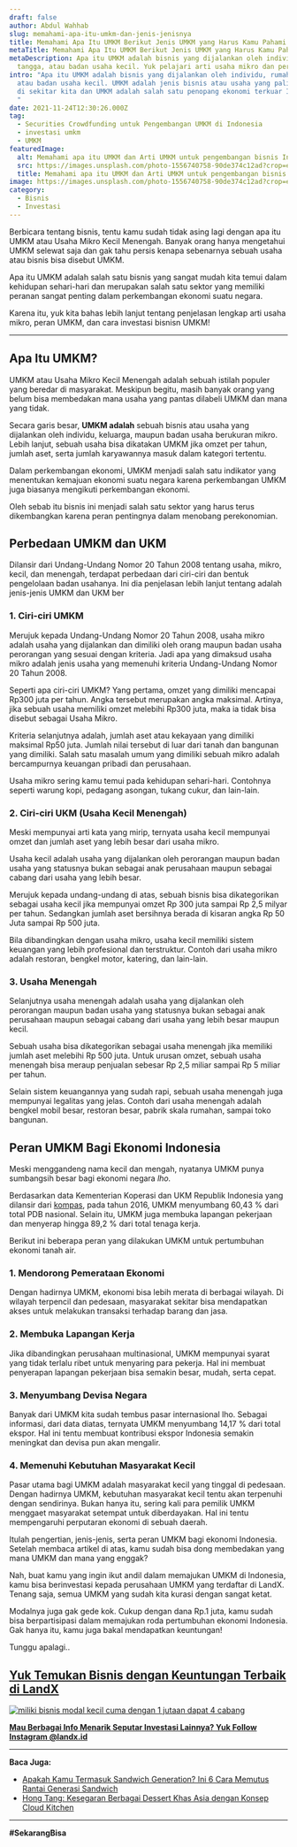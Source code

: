 ```yaml
---
draft: false
author: Abdul Wahhab
slug: memahami-apa-itu-umkm-dan-jenis-jenisnya
title: Memahami Apa Itu UMKM Berikut Jenis UMKM yang Harus Kamu Pahami
metaTitle: Memahami Apa Itu UMKM Berikut Jenis UMKM yang Harus Kamu Pahami
metaDescription: Apa itu UMKM adalah bisnis yang dijalankan oleh individu, rumah
  tangga, atau badan usaha kecil. Yuk pelajari arti usaha mikro dan peran UMKM!
intro: "Apa itu UMKM adalah bisnis yang dijalankan oleh individu, rumah tangga,
  atau badan usaha kecil. UMKM adalah jenis bisnis atau usaha yang paling banyak
  di sekitar kita dan UMKM adalah salah satu penopang ekonomi terkuar Indonesia.
  "
date: 2021-11-24T12:30:26.000Z
tag:
  - Securities Crowdfunding untuk Pengembangan UMKM di Indonesia
  - investasi umkm
  - UMKM
featuredImage:
  alt: Memahami apa itu UMKM dan Arti UMKM untuk pengembangan bisnis Indonesia
  src: https://images.unsplash.com/photo-1556740758-90de374c12ad?crop=entropy&cs=tinysrgb&fit=max&fm=jpg&ixid=MnwxMTc3M3wwfDF8c2VhcmNofDJ8fHNtYWxsJTIwYnVzaW5lc3N8ZW58MHx8fHwxNjQwMDYxNTQ1&ixlib=rb-1.2.1&q=80&w=1080
  title: Memahami apa itu UMKM dan Arti UMKM untuk pengembangan bisnis Indonesia
image: https://images.unsplash.com/photo-1556740758-90de374c12ad?crop=entropy&cs=tinysrgb&fit=max&fm=jpg&ixid=MnwxMTc3M3wwfDF8c2VhcmNofDJ8fHNtYWxsJTIwYnVzaW5lc3N8ZW58MHx8fHwxNjQwMDYxNTQ1&ixlib=rb-1.2.1&q=80&w=1080
category:
  - Bisnis
  - Investasi
---
```

Berbicara tentang bisnis, tentu kamu sudah tidak asing lagi dengan apa itu UMKM atau Usaha Mikro Kecil Menengah. Banyak orang hanya mengetahui UMKM selewat saja dan gak tahu persis kenapa sebenarnya sebuah usaha atau bisnis bisa disebut UMKM.

Apa itu UMKM adalah salah satu bisnis yang sangat mudah kita temui dalam kehidupan sehari-hari dan merupakan salah satu sektor yang memiliki peranan sangat penting dalam perkembangan ekonomi suatu negara.

Karena itu, yuk kita bahas lebih lanjut tentang penjelasan lengkap arti usaha mikro, peran UMKM, dan cara investasi bisnisn UMKM!

- - -

## Apa Itu UMKM?

UMKM atau Usaha Mikro Kecil Menengah adalah sebuah istilah populer yang beredar di masyarakat. Meskipun begitu, masih banyak orang yang belum bisa membedakan mana usaha yang pantas dilabeli UMKM dan mana yang tidak.

Secara garis besar, **UMKM adalah** sebuah bisnis atau usaha yang dijalankan oleh individu, keluarga, maupun badan usaha berukuran mikro. Lebih lanjut, sebuah usaha bisa dikatakan UMKM jika omzet per tahun, jumlah aset, serta jumlah karyawannya masuk dalam kategori tertentu.

Dalam perkembangan ekonomi, UMKM menjadi salah satu indikator yang menentukan kemajuan ekonomi suatu negara karena perkembangan UMKM juga biasanya mengikuti perkembangan ekonomi.

Oleh sebab itu bisnis ini menjadi salah satu sektor yang harus terus dikembangkan karena peran pentingnya dalam menobang perekonomian.



## Perbedaan UMKM dan UKM

Dilansir dari Undang-Undang Nomor 20 Tahun 2008 tentang usaha, mikro, kecil, dan menengah, terdapat perbedaan dari ciri-ciri dan bentuk pengelolaan badan usahanya. Ini dia penjelasan lebih lanjut tentang adalah jenis-jenis UMKM dan UKM ber

### 1. Ciri-ciri UMKM

Merujuk kepada Undang-Undang Nomor 20 Tahun 2008, usaha mikro adalah usaha yang dijalankan dan dimiliki oleh orang maupun badan usaha perorangan yang sesuai dengan kriteria. Jadi apa yang dimaksud usaha mikro adalah jenis usaha yang memenuhi kriteria Undang-Undang Nomor 20 Tahun 2008.

Seperti apa ciri-ciri UMKM? Yang pertama, omzet yang dimiliki mencapai Rp300 juta per tahun. Angka tersebut merupakan angka maksimal. Artinya, jika sebuah usaha memiliki omzet melebihi Rp300 juta, maka ia tidak bisa disebut sebagai Usaha Mikro.

Kriteria selanjutnya adalah, jumlah aset atau kekayaan yang dimiliki maksimal Rp50 juta. Jumlah nilai tersebut di luar dari tanah dan bangunan yang dimiliki. Salah satu masalah umum yang dimiliki sebuah mikro adalah bercampurnya keuangan pribadi dan perusahaan.

Usaha mikro sering kamu temui pada kehidupan sehari-hari. Contohnya seperti warung kopi, pedagang asongan, tukang cukur, dan lain-lain.

### 2. Ciri-ciri UKM (Usaha Kecil Menengah)

Meski mempunyai arti kata yang mirip, ternyata usaha kecil mempunyai omzet dan jumlah aset yang lebih besar dari usaha mikro.

Usaha kecil adalah usaha yang dijalankan oleh perorangan maupun badan usaha yang statusnya bukan sebagai anak perusahaan maupun sebagai cabang dari usaha yang lebih besar.

Merujuk kepada undang-undang di atas, sebuah bisnis bisa dikategorikan sebagai usaha kecil jika mempunyai omzet Rp 300 juta sampai Rp 2,5 milyar per tahun. Sedangkan jumlah aset bersihnya berada di kisaran angka Rp 50 Juta sampai Rp 500 juta.

Bila dibandingkan dengan usaha mikro, usaha kecil memiliki sistem keuangan yang lebih profesional dan terstruktur. Contoh dari usaha mikro adalah restoran, bengkel motor, katering, dan lain-lain.

### 3. Usaha Menengah

Selanjutnya usaha menengah adalah usaha yang dijalankan oleh perorangan maupun badan usaha yang statusnya bukan sebagai anak perusahaan maupun sebagai cabang dari usaha yang lebih besar maupun kecil.

Sebuah usaha bisa dikategorikan sebagai usaha menengah jika memiliki jumlah aset melebihi Rp 500 juta. Untuk urusan omzet, sebuah usaha menengah bisa meraup penjualan sebesar Rp 2,5 miliar sampai Rp 5 miliar per tahun.

Selain sistem keuangannya yang sudah rapi, sebuah usaha menengah juga mempunyai legalitas yang jelas. Contoh dari usaha menengah adalah bengkel mobil besar, restoran besar,  pabrik skala rumahan, sampai toko bangunan.

## Peran UMKM Bagi Ekonomi Indonesia

Meski menggandeng nama kecil dan mengah, nyatanya UMKM punya sumbangsih besar bagi ekonomi negara *lho.* 

Berdasarkan data Kementerian Koperasi dan UKM Republik Indonesia yang dilansir dari [kompas](https://www.kompas.com/skola/read/2019/12/20/120000469/peran-umkm-dalam-perekonomian-indonesia), pada tahun 2016, UMKM menyumbang 60,43 % dari total PDB nasional. Selain itu, UMKM juga membuka lapangan pekerjaan dan menyerap hingga 89,2 % dari total tenaga kerja.

Berikut ini beberapa peran yang dilakukan UMKM untuk pertumbuhan ekonomi tanah air.

### 1. Mendorong Pemerataan Ekonomi

Dengan hadirnya UMKM, ekonomi bisa lebih merata di berbagai wilayah. Di wilayah terpencil dan pedesaan, masyarakat sekitar bisa mendapatkan akses untuk melakukan transaksi terhadap barang dan jasa.

### 2. Membuka Lapangan Kerja

Jika dibandingkan perusahaan multinasional, UMKM mempunyai syarat yang tidak terlalu ribet untuk menyaring para pekerja. Hal ini membuat penyerapan lapangan pekerjaan bisa semakin besar, mudah, serta cepat.

### 3. Menyumbang Devisa Negara

Banyak dari UMKM kita sudah tembus pasar internasional lho. Sebagai informasi, dari data diatas, ternyata UMKM menyumbang 14,17 % dari total ekspor. Hal ini tentu membuat kontribusi ekspor Indonesia semakin meningkat dan devisa pun akan mengalir.

### 4. Memenuhi Kebutuhan Masyarakat Kecil

Pasar utama bagi UMKM adalah masyarakat kecil yang tinggal di pedesaan. Dengan hadirnya UMKM, kebutuhan masyarakat kecil tentu akan terpenuhi dengan sendirinya. Bukan hanya itu, sering kali para pemilik UMKM menggaet masyarakat setempat untuk diberdayakan. Hal ini tentu mempengaruhi perputaran ekonomi di sebuah daerah.

Itulah pengertian, jenis-jenis, serta peran UMKM bagi ekonomi Indonesia. Setelah membaca artikel di atas, kamu sudah bisa dong membedakan yang mana UMKM dan mana yang enggak?

Nah, buat kamu yang ingin ikut andil dalam memajukan UMKM di Indonesia, kamu bisa berinvestasi kepada perusahaan UMKM yang terdaftar di LandX. Tenang saja, semua UMKM yang sudah kita kurasi dengan sangat ketat.

Modalnya juga gak gede kok. Cukup dengan dana Rp.1 juta, kamu sudah bisa berpartisipasi dalam memajukan roda pertumbuhan ekonomi Indonesia. Gak hanya itu, kamu juga bakal mendapatkan keuntungan!

Tunggu apalagi..

## **[Yuk Temukan Bisnis dengan Keuntungan Terbaik di LandX](https://landx.id/project/?utm_source=Blog&utm_medium=organic+keyword&utm_campaign=blog&utm_id=Blog)**

[![miliki bisnis modal kecil cuma dengan 1 jutaan dapat 4 cabang ](https://accountgram-production.sfo2.cdn.digitaloceanspaces.com/landx_ghost/2021/11/jadi-owner-bisnis-hanya-1-jutaan-dengan-cuan-yang-sangat-menjanjikan.png)](https://landx.id/project/?utm_source=Blog&utm_medium=organic+keyword&utm_campaign=blog&utm_id=Blog)

**[Mau Berbagai Info Menarik Seputar Investasi Lainnya? Yuk Follow Instagram @landx.id](https://instagram.com/landx.id?utm_medium=copy_link)**

- - -

**Baca Juga:**

* [Apakah Kamu Termasuk Sandwich Generation? Ini 6 Cara Memutus Rantai Generasi Sandwich](https://landx.id/blog/memutus-rantai-sandwich-generation/)
* [Hong Tang: Kesegaran Berbagai Dessert Khas Asia dengan Konsep Cloud Kitchen](https://landx.id/blog/hong-tang-dengan-berbagai-menu-dessert-oriental-khas-taiwan-dan-hongkong/)

- - -

**\#SekarangBisa**